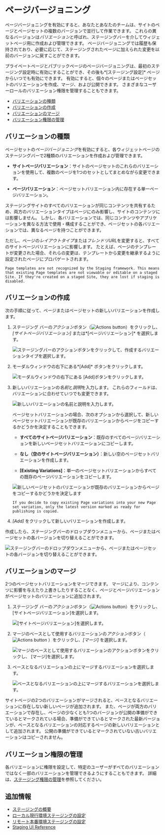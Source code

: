# ページバージョニング

ページバージョニングを有効にすると、あなたとあなたのチームは、サイトのページとページセットの複数のバージョンで並行して作業できます。 これらの異なるバージョンは*バリエーション*と呼ばれ、ステージングバーを介してウィジェットページ用に作成および管理できます。 ページバージョニングでは履歴も保持されており、必要に応じて、ステージングされたページに加えられた変更を以前のバージョンに戻すことができます。

プライベートページとパブリックページのページバージョニングは、最初のステージング設定時に有効にすることができ、その後も*[ステージング設定]* ページからいつでも有効にできます。 有効にすると、個々のページまたはページセットのバリエーションを作成、マージ、および公開できます。 さまざまなユーザーロールのバリエーション権限を管理することもできます。

  - [バリエーションの種類](#types-of-variations)
  - [バリエーションの作成](#creating-variations)
  - [バリエーションのマージ](#merging-variations)
  - [バリエーション権限の管理](#managing-variation-permissions)

## バリエーションの種類

ページセットの*ページバージョニング*を有効にすると、各ウィジェットページのステージングバーで2種類のバリエーションを作成および管理できます。

  - **サイトページバリエーション**：サイトのページセットのこれらのバリエーションを使用して、複数のページを1つのセットとしてまとめながら変更できます。

  - **ページバリエーション**：ページセットバリエーション内に存在する単一ページバリエーション。

ステージングサイトのすべてのバリエーションが同じコンテンツを共有するため、両方のバリエーションタイプはページにのみ影響し、サイトのコンテンツには影響しません。 しかし、各バリエーションでは、同じコンテンツやアプリケーションを異なる方法で使用・構成することができ、ページセットの各バリエーションでは、異なるページを持つことができます。

ただし、ページの*レイアウトタイプ*または*フレンドリURL*を変更すると、すべてのサイトページバリエーションに影響します。 たとえば、ページのテンプレートが変更された場合、それらの変更は、テンプレートから変更を継承するように設定されたページにプロパゲートされます。

```{note}
Page templates are not recognized by the Staging framework. This means that existing Page templates are not viewable or editable on a staged Site. If they're created on a staged Site, they are lost if staging is disabled.
```

## バリエーションの作成

次の手順に従って、ページまたはページセットの新しいバリエーションを作成します。

1.  ステージング バーの*アクション*ボタン（![Actions button](../../../images/icon-actions.png)）をクリックし、*[サイトページバリエーション]* または*[ページバリエーション]* を選択します。

    ![ステージングバーのアクションボタンをクリックして、作成するバリエーションタイプを選択します。](./page-versioning/images/03.png)

2.  モーダルウィンドウの右下にある*[Add]* ボタンをクリックします。

    ![モーダルウィンドウの右下にある [Add]ボタンをクリックします。](./page-versioning/images/04.png)

3.  新しいバリエーションの*名前*と*説明*を入力します。 これらのフィールドは、バリエーションに合わせていつでも変更できます。

    ![新しいバリエーションの名前と説明を入力します。](./page-versioning/images/05.png)

    ページセットバリエーションの場合、次のオプションから選択して、新しいページセットバリエーションが既存のバリエーションからページをコピーするかどうかを決定することもできます。

      - **すべてのサイトページバリエーション**：既存のすべてのページバリエーションを新しいページセットバリエーションにコピーします。

      - **なし（空のサイトページバリエーション）**：新しい空のページセットバリエーションを作成します。

      - **\[Existing Variations\]**：単一のページセットバリエーションからすべての既存のページバリエーションをコピーします。

    ![新しいページセットのバリエーションが既存のバリエーションからページをコピーするかどうかを決定します](./page-versioning/images/06.png)

    ```{note}
    If you decide to copy existing Page variations into your new Page set variation, only the latest version marked as ready for publishing is copied.
    ```

4.  *[Add]* をクリックして新しいバリエーションを作成します。

作成したら、ステージングバーのドロップダウンメニューから、ページまたはページセットの各バージョンを切り替えることができます。

![ステージングバーのドロップダウンメニューから、ページまたはページセットの各バージョンを切り替えることができます。](./page-versioning/images/02.png)

## バリエーションのマージ

2つのページセットバリエーションをマージできます。 マージにより、コンテンツに影響を与えたり上書きしたりすることなく、ページとページバリエーションがページセットのバリエーションに追加されます。

1.  ステージング バーの*アクション*ボタン（![Actions button](../../../images/icon-actions.png)）をクリックし、[サイトページバリエーション]を選択します。

    ![ [サイトページバリエーション]を選択します。](./page-versioning/images/07.png)

2.  マージのベースとして使用するバリエーションの*アクション*ボタン（ ![Actions button](../../../images/icon-actions.png) ）をクリックし、*[マージ]* を選択します。

    ![マージのベースとして使用するバリエーションのアクションボタンをクリックし、 [マージ]を選択します。](./page-versioning/images/08.png)

3.  ベースとなるバリエーションの上にマージするバリエーションを選択します。

    ![ベースとなるバリエーションの上にマージするバリエーションを選択します。](./page-versioning/images/09.png)

サイトページの2つのバリエーションがマージされると、ベースとなるバリエーションに存在しない新しいページが追加されます。 また、ページが両方のバリエーションで存在し、ページの少なくとも1つのバージョンが公開の準備ができているとマークされている場合、準備ができているとマークされた最新バージョンが、ベースとなるバリエーションの対応するページの新しいバリエーションとして追加されます。 公開の準備ができているとマークされていない古いバリエーションはコピーされません。

## バリエーション権限の管理

各バリエーションに権限を設定して、特定のユーザーがすべてのバリエーションではなく一部のバリエーションを管理できるようにすることもできます。 詳細は、[ステージング権限の管理](./managing-staging-permissions.md)を参照してください。

## 追加情報

  - [ステージングの概要](../staging.md)
  - [ローカル現行環境ステージングの設定](./configuring-local-live-staging.md)
  - [リモート本番環境ステージングの設定](./configuring-remote-live-staging.md)
  - [Staging UI Reference](./staging-ui-reference.md)
